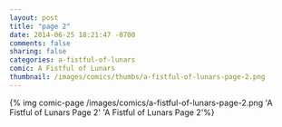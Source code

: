```yaml
---
layout: post
title: "page 2"
date: 2014-06-25 18:21:47 -0700
comments: false
sharing: false
categories: a-fistful-of-lunars
comic: A Fistful of Lunars
thumbnail: /images/comics/thumbs/a-fistful-of-lunars-page-2.png
---
```


{% img comic-page /images/comics/a-fistful-of-lunars-page-2.png 'A Fistful of Lunars Page 2' 'A Fistful of Lunars Page 2'%}
